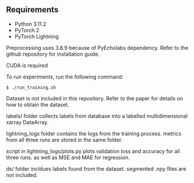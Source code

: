 # 

## Requirements
- Python 3.11.2
- PyTorch 2
- PyTorch Lightning

Preprocessing uses 3.8.9 because of PyEcholabs dependency.
Refer to the github repository for installation guide.

CUDA is required

To run experiments, run the following command:
```
$ ./run_training.sh
```

Dataset is not included in this repository. Refer to the paper for details on how to obtain the dataset.

labels/ folder collects labels from database into a labelled multidimensional xarray DataArray.

lightning_logs folder contains the logs from the training process.
metrics from all three runs are stored in the same folder.

script in lightning_logs/plots.py plots validation loss and accuracy for all three runs. as well as MSE and MAE for regression.

ds/ folder incldues labels found from the dataset. segmented .npy files are not included.
